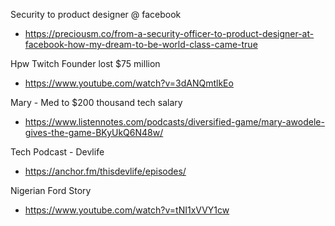 Security to product designer @ facebook
- https://preciousm.co/from-a-security-officer-to-product-designer-at-facebook-how-my-dream-to-be-world-class-came-true

Hpw Twitch Founder lost $75 million
- https://www.youtube.com/watch?v=3dANQmtlkEo

Mary - Med to $200 thousand tech salary
- https://www.listennotes.com/podcasts/diversified-game/mary-awodele-gives-the-game-BKyUkQ6N48w/

Tech Podcast - Devlife
- https://anchor.fm/thisdevlife/episodes/

Nigerian Ford Story
- https://www.youtube.com/watch?v=tNI1xVVY1cw
